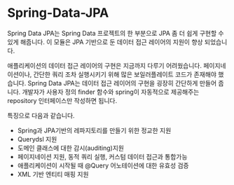 # Spring-Data-JPA

Spring Data JPA는 Spring Data 프로젝트의 한 부분으로 JPA 좀 더 쉽게 구현할 수 있게 해줍니다. 이 모듈은 JPA 기반으로 둔 데이터 접근 레이어의 지원이 향상 되었습니다. 

애플리케이션의 데이터 접근 레이어의 구현은 지금까지 다루기 어려웠습니다. 페이지네이션이나, 간단한 쿼리 조차 실행시키기 위해 많은 보일러플레이트 코드가 존재해야 했습니다.  Spring Data JPA는 데이터 접근 레이어의 구현을 굉장히 간단하게 만들어 줍니다. 개발자가 사용자 정의 finder 함수와 spring이 자동적으로 제공해주는 repository 인터페이스만 작성하면 됩니다.

특징으로 다음과 같습니다.

- Spring과 JPA기반의 레파지토리를 만들기 위한 정교한 지원
- Querydsl 지원
- 도메인 클래스에 대한 감시(auditing)지원
- 페이지네이션 지원, 동적 쿼리 실행, 커스텀 데이터 접근과 통합가능
- 애플리케이션이 시작될 때 @Query 어노테이션에 대한 유효성 검증
- XML 기반 엔티티 매핑 지원



